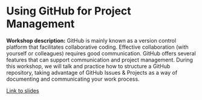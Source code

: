 # Using GitHub for Project Management

**Workshop description:** GitHub is mainly known as a version control platform that facilitates collaborative coding. Effective collaboration (with yourself or colleagues) requires good communication. GitHub offers several features that can support communication and project management. During this workshop, we will talk and practice how to structure a GitHub repository, taking advantage of GitHub Issues & Projects as a way of documenting and communicating your work process.

[Link to slides](https://docs.google.com/presentation/d/1DPloY8y3hKnVjqrCUxc7Q5F3bdmsUyGG1oqvV8UhLsU/edit?usp=sharing)
